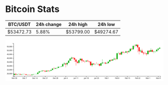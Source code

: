 # Bitcoin Stats

BTC/USDT|24h change|24h high|24h low|
|---|---|---|---|
|$53472.73|5.88%|$53799.00|$49274.67|

<img src="./chart.svg">
